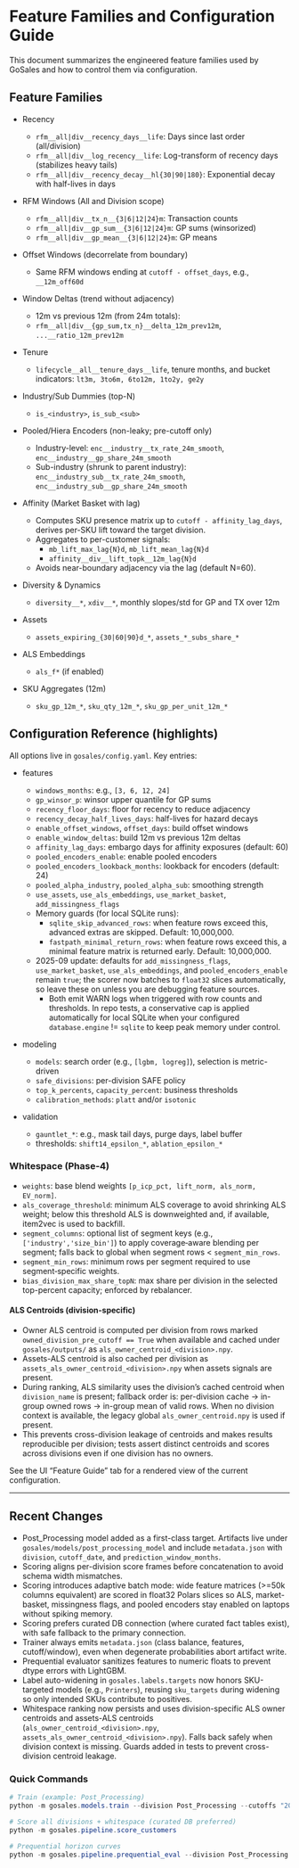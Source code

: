 ﻿# Feature Families and Configuration Guide

This document summarizes the engineered feature families used by GoSales and how to control them via configuration.

## Feature Families

- Recency
  - `rfm__all|div__recency_days__life`: Days since last order (all/division)
  - `rfm__all|div__log_recency__life`: Log-transform of recency days (stabilizes heavy tails)
  - `rfm__all|div__recency_decay__hl{30|90|180}`: Exponential decay with half-lives in days

- RFM Windows (All and Division scope)
  - `rfm__all|div__tx_n__{3|6|12|24}m`: Transaction counts
  - `rfm__all|div__gp_sum__{3|6|12|24}m`: GP sums (winsorized)
  - `rfm__all|div__gp_mean__{3|6|12|24}m`: GP means

- Offset Windows (decorrelate from boundary)
  - Same RFM windows ending at `cutoff - offset_days`, e.g., `__12m_off60d`

- Window Deltas (trend without adjacency)
  - 12m vs previous 12m (from 24m totals):
  - `rfm__all|div__{gp_sum,tx_n}__delta_12m_prev12m`, `...__ratio_12m_prev12m`

- Tenure
  - `lifecycle__all__tenure_days__life`, tenure months, and bucket indicators: `lt3m, 3to6m, 6to12m, 1to2y, ge2y`

- Industry/Sub Dummies (top-N)
  - `is_<industry>`, `is_sub_<sub>`

- Pooled/Hiera Encoders (non-leaky; pre-cutoff only)
  - Industry-level: `enc__industry__tx_rate_24m_smooth`, `enc__industry__gp_share_24m_smooth`
  - Sub-industry (shrunk to parent industry): `enc__industry_sub__tx_rate_24m_smooth`, `enc__industry_sub__gp_share_24m_smooth`

- Affinity (Market Basket with lag)
  - Computes SKU presence matrix up to `cutoff - affinity_lag_days`, derives per-SKU lift toward the target division.
  - Aggregates to per-customer signals:
    - `mb_lift_max_lag{N}d`, `mb_lift_mean_lag{N}d`
    - `affinity__div__lift_topk__12m_lag{N}d`
  - Avoids near-boundary adjacency via the lag (default N=60).

- Diversity & Dynamics
  - `diversity__*`, `xdiv__*`, monthly slopes/std for GP and TX over 12m

- Assets
  - `assets_expiring_{30|60|90}d_*`, `assets_*_subs_share_*`

- ALS Embeddings
  - `als_f*` (if enabled)

- SKU Aggregates (12m)
  - `sku_gp_12m_*`, `sku_qty_12m_*`, `sku_gp_per_unit_12m_*`

## Configuration Reference (highlights)

All options live in `gosales/config.yaml`. Key entries:

- features
  - `windows_months`: e.g., `[3, 6, 12, 24]`
  - `gp_winsor_p`: winsor upper quantile for GP sums
  - `recency_floor_days`: floor for recency to reduce adjacency
  - `recency_decay_half_lives_days`: half-lives for hazard decays
  - `enable_offset_windows`, `offset_days`: build offset windows
  - `enable_window_deltas`: build 12m vs previous 12m deltas
  - `affinity_lag_days`: embargo days for affinity exposures (default: 60)
  - `pooled_encoders_enable`: enable pooled encoders
  - `pooled_encoders_lookback_months`: lookback for encoders (default: 24)
  - `pooled_alpha_industry`, `pooled_alpha_sub`: smoothing strength
  - `use_assets`, `use_als_embeddings`, `use_market_basket`, `add_missingness_flags`
  - Memory guards (for local SQLite runs):
    - `sqlite_skip_advanced_rows`: when feature rows exceed this, advanced extras are skipped. Default: 10,000,000.
    - `fastpath_minimal_return_rows`: when feature rows exceed this, a minimal feature matrix is returned early. Default: 10,000,000.
  - 2025-09 update: defaults for `add_missingness_flags`, `use_market_basket`, `use_als_embeddings`, and `pooled_encoders_enable` remain `true`; the scorer now batches to `float32` slices automatically, so leave these on unless you are debugging feature sources.
    - Both emit WARN logs when triggered with row counts and thresholds. In repo tests, a conservative cap is applied automatically for local SQLite when your configured `database.engine` != `sqlite` to keep peak memory under control.

- modeling
  - `models`: search order (e.g., `[lgbm, logreg]`), selection is metric-driven
  - `safe_divisions`: per-division SAFE policy
  - `top_k_percents`, `capacity_percent`: business thresholds
  - `calibration_methods`: `platt` and/or `isotonic`

- validation
  - `gauntlet_*`: e.g., mask tail days, purge days, label buffer
  - thresholds: `shift14_epsilon_*`, `ablation_epsilon_*`

### Whitespace (Phase-4)

- `weights`: base blend weights `[p_icp_pct, lift_norm, als_norm, EV_norm]`.
- `als_coverage_threshold`: minimum ALS coverage to avoid shrinking ALS weight; below this threshold ALS is downweighted and, if available, item2vec is used to backfill.
- `segment_columns`: optional list of segment keys (e.g., `['industry','size_bin']`) to apply coverage‑aware blending per segment; falls back to global when segment rows < `segment_min_rows`.
- `segment_min_rows`: minimum rows per segment required to use segment‑specific weights.
- `bias_division_max_share_topN`: max share per division in the selected top-percent capacity; enforced by rebalancer.

#### ALS Centroids (division-specific)

- Owner ALS centroid is computed per division from rows marked `owned_division_pre_cutoff == True` when available and cached under `gosales/outputs/` as `als_owner_centroid_<division>.npy`.
- Assets-ALS centroid is also cached per division as `assets_als_owner_centroid_<division>.npy` when assets signals are present.
- During ranking, ALS similarity uses the division’s cached centroid when `division_name` is present; fallback order is: per-division cache → in-group owned rows → in-group mean of valid rows. When no division context is available, the legacy global `als_owner_centroid.npy` is used if present.
- This prevents cross-division leakage of centroids and makes results reproducible per division; tests assert distinct centroids and scores across divisions even if one division has no owners.

See the UI “Feature Guide” tab for a rendered view of the current configuration.

---

## Recent Changes

- Post_Processing model added as a first-class target. Artifacts live under `gosales/models/post_processing_model` and include `metadata.json` with `division`, `cutoff_date`, and `prediction_window_months`.
- Scoring aligns per-division score frames before concatenation to avoid schema width mismatches.
- Scoring introduces adaptive batch mode: wide feature matrices (>=50k columns equivalent) are scored in float32 Polars slices so ALS, market-basket, missingness flags, and pooled encoders stay enabled on laptops without spiking memory.
- Scoring prefers curated DB connection (where curated fact tables exist), with safe fallback to the primary connection.
- Trainer always emits `metadata.json` (class balance, features, cutoff/window), even when degenerate probabilities abort artifact write.
- Prequential evaluator sanitizes features to numeric floats to prevent dtype errors with LightGBM.
- Label auto-widening in `gosales.labels.targets` now honors SKU-targeted models (e.g., `Printers`), reusing `sku_targets` during widening so only intended SKUs contribute to positives.
- Whitespace ranking now persists and uses division-specific ALS owner centroids and assets-ALS centroids (`als_owner_centroid_<division>.npy`, `assets_als_owner_centroid_<division>.npy`). Falls back safely when division context is missing. Guards added in tests to prevent cross-division centroid leakage.

### Quick Commands

```powershell
# Train (example: Post_Processing)
python -m gosales.models.train --division Post_Processing --cutoffs "2024-06-30,2024-12-31" --window-months 6 --models lgbm

# Score all divisions + whitespace (curated DB preferred)
python -m gosales.pipeline.score_customers

# Prequential horizon curves
python -m gosales.pipeline.prequential_eval --division Post_Processing --train-cutoff 2024-12-31 --start 2025-01 --end 2025-12 --window-months 6
```

